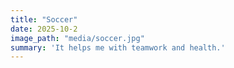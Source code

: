 ```yaml
---
title: "Soccer"
date: 2025-10-2
image_path: "media/soccer.jpg"
summary: 'It helps me with teamwork and health.'
---
```


